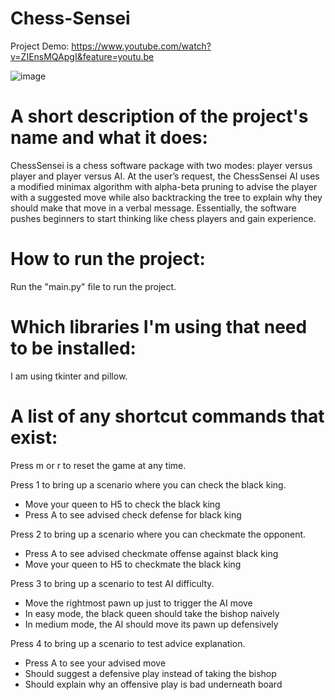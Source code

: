 # Chess-Sensei

Project Demo: https://www.youtube.com/watch?v=ZIEnsMQApgI&feature=youtu.be

![image](https://i.imgur.com/ocxdTgN.png)

A short description of the project's name and what it does:
==============================================================================
ChessSensei is a chess software package with two modes: player versus player 
and player versus AI. At the user’s request, the ChessSensei AI uses a modified
minimax algorithm with alpha-beta pruning to advise the player with a suggested 
move while also backtracking the tree to explain why they should make that move 
in a verbal message. Essentially, the software pushes beginners to start 
thinking like chess players and gain experience.

How to run the project:
==============================================================================
Run the "main.py" file to run the project.

Which libraries I'm using that need to be installed:
==============================================================================
I am using tkinter and pillow.

A list of any shortcut commands that exist:
==============================================================================
Press m or r to reset the game at any time.

Press 1 to bring up a scenario where you can check the black king.
- Move your queen to H5 to check the black king
- Press A to see advised check defense for black king

Press 2 to bring up a scenario where you can checkmate the opponent.
- Press A to see advised checkmate offense against black king
- Move your queen to H5 to checkmate the black king

Press 3 to bring up a scenario to test AI difficulty.
- Move the rightmost pawn up just to trigger the AI move
- In easy mode, the black queen should take the bishop naively
- In medium mode, the AI should move its pawn up defensively

Press 4 to bring up a scenario to test advice explanation.
- Press A to see your advised move
- Should suggest a defensive play instead of taking the bishop
- Should explain why an offensive play is bad underneath board
